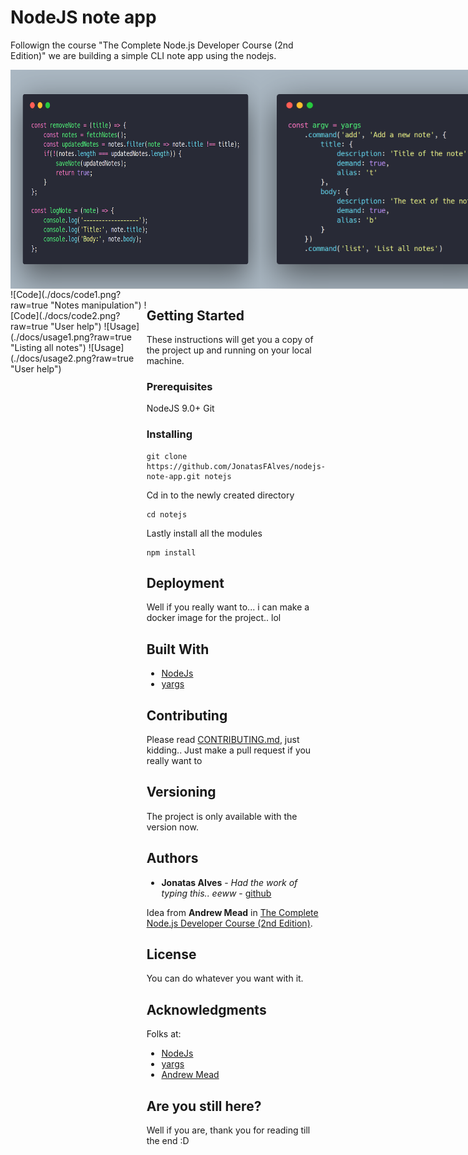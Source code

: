 # NodeJS note app

Followign the course "The Complete Node.js Developer Course (2nd Edition)" we are building a simple CLI note app using the nodejs.

<div style="display: flex">
    <img alt="Code" src="./docs/code1.png?raw=true" width="400"/>
    <img alt="Code" src="./docs/code2.png?raw=true" width="400"/>
    <img alt="Usage" src="./docs/usage1.png?raw=true" width="400"/>
    <img alt="Usage" src="./docs/usage2.png?raw=true" width="400"/>
</div>

<div style="display: flex">
    ![Code](./docs/code1.png?raw=true "Notes manipulation")
    ![Code](./docs/code2.png?raw=true "User help")
    ![Usage](./docs/usage1.png?raw=true "Listing all notes")
    ![Usage](./docs/usage2.png?raw=true "User help")
<div>

## Getting Started

These instructions will get you a copy of the project up and running on your local machine.


### Prerequisites

NodeJS 9.0+
Git

### Installing

```
git clone https://github.com/JonatasFAlves/nodejs-note-app.git notejs
```
Cd in to the newly created directory

```
cd notejs
```
Lastly install all the modules

```
npm install
```

## Deployment

Well if you really want to... i can make a docker image for the project.. lol

## Built With

* [NodeJs](https://nodejs.org/en/)
* [yargs](http://yargs.js.org/)

## Contributing

Please read [CONTRIBUTING.md](https://gist.github.com/PurpleBooth/b24679402957c63ec426), just kidding..  Just make a pull request if you really want to 

## Versioning

The project is only available with the version now.

## Authors

* **Jonatas Alves** - *Had the work of typing this.. eeww* - [github](https://github.com/jonatasfalves)

Idea from **Andrew Mead** in [The Complete Node.js Developer Course (2nd Edition)](https://www.udemy.com/the-complete-nodejs-developer-course-2).

## License

You can do whatever you want with it.

## Acknowledgments

Folks at:

* [NodeJs](https://nodejs.org/en/)
* [yargs](http://yargs.js.org/)
* [Andrew Mead](https://www.udemy.com/user/andrewmead/)

## Are you still here?

Well if you are, thank you for reading till the end :D